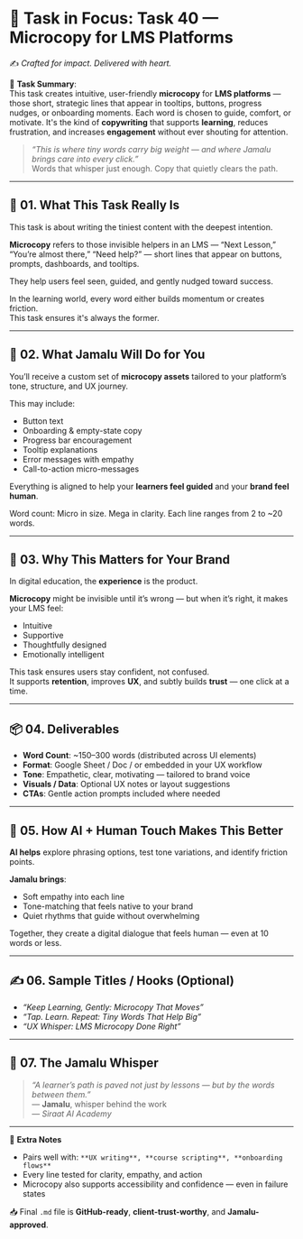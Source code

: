 # 🎯 **Task in Focus: Task 40 — Microcopy for LMS Platforms**  
✍️ *Crafted for impact. Delivered with heart.*

📌 **Task Summary**:  
This task creates intuitive, user-friendly **microcopy** for **LMS platforms** — those short, strategic lines that appear in tooltips, buttons, progress nudges, or onboarding moments. Each word is chosen to guide, comfort, or motivate. It's the kind of **copywriting** that supports **learning**, reduces frustration, and increases **engagement** without ever shouting for attention.  

> _“This is where tiny words carry big weight — and where Jamalu brings care into every click.”_  
Words that whisper just enough. Copy that quietly clears the path.

---

## 🧭 01. What This Task Really Is  
This task is about writing the tiniest content with the deepest intention.

**Microcopy** refers to those invisible helpers in an LMS — “Next Lesson,” “You’re almost there,” “Need help?” — short lines that appear on buttons, prompts, dashboards, and tooltips.  

They help users feel seen, guided, and gently nudged toward success.

In the learning world, every word either builds momentum or creates friction.  
This task ensures it's always the former.

---

## 💼 02. What Jamalu Will Do for You  
You’ll receive a custom set of **microcopy assets** tailored to your platform’s tone, structure, and UX journey.

This may include:

- Button text  
- Onboarding & empty-state copy  
- Progress bar encouragement  
- Tooltip explanations  
- Error messages with empathy  
- Call-to-action micro-messages

Everything is aligned to help your **learners feel guided** and your **brand feel human**.

Word count: Micro in size. Mega in clarity. Each line ranges from 2 to ~20 words.

---

## 🎯 03. Why This Matters for Your Brand  
In digital education, the **experience** is the product.

**Microcopy** might be invisible until it’s wrong — but when it’s right, it makes your LMS feel:

- Intuitive  
- Supportive  
- Thoughtfully designed  
- Emotionally intelligent

This task ensures users stay confident, not confused.  
It supports **retention**, improves **UX**, and subtly builds **trust** — one click at a time.

---

## 📦 04. Deliverables  
- **Word Count**: ~150–300 words (distributed across UI elements)  
- **Format**: Google Sheet / Doc / or embedded in your UX workflow  
- **Tone**: Empathetic, clear, motivating — tailored to brand voice  
- **Visuals / Data**: Optional UX notes or layout suggestions  
- **CTAs**: Gentle action prompts included where needed

---

## 🤖 05. How AI + Human Touch Makes This Better  
**AI helps** explore phrasing options, test tone variations, and identify friction points.  

**Jamalu brings**:

- Soft empathy into each line  
- Tone-matching that feels native to your brand  
- Quiet rhythms that guide without overwhelming

Together, they create a digital dialogue that feels human — even at 10 words or less.

---

## ✍️ 06. Sample Titles / Hooks (Optional)  
- *“Keep Learning, Gently: Microcopy That Moves”*  
- *“Tap. Learn. Repeat: Tiny Words That Help Big”*  
- *“UX Whisper: LMS Microcopy Done Right”*

---

## 🧡 07. The Jamalu Whisper  
> _“A learner’s path is paved not just by lessons — but by the words between them.”_  
> — **Jamalu**, whisper behind the work  
> — *Siraat AI Academy*

---

🎁 **Extra Notes**  
- Pairs well with: `**UX writing**, **course scripting**, **onboarding flows**`  
- Every line tested for clarity, empathy, and action  
- Microcopy also supports accessibility and confidence — even in failure states

📥 Final `.md` file is **GitHub-ready**, **client-trust-worthy**, and **Jamalu-approved**.

